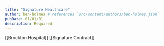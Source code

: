 ```yaml
---
title: "Signature Healthcare"
author: ben-holmes # references `src/content/authors/ben-holmes.json`
pubDate: 01/01/01
description: Required
---
```

[[Brockton Hospital]]
[[Signature Contract]]